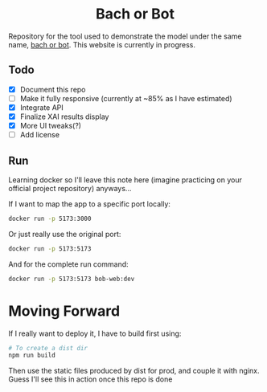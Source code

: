<h1 align="center">Bach or Bot</h1>

Repository for the tool used to demonstrate the model under the same name, <a href="https://github.com/krislette/bach-or-bot"> bach or bot</a>. This website is currently in progress.

## Todo

- [x] Document this repo
- [ ] Make it fully responsive (currently at ~85% as I have estimated)
- [x] Integrate API
- [x] Finalize XAI results display
- [x] More UI tweaks(?)
- [ ] Add license

## Run

Learning docker so I'll leave this note here (imagine practicing on your official project repository) anyways...

If I want to map the app to a specific port locally:

```bash
docker run -p 5173:3000
```

Or just really use the original port:

```bash
docker run -p 5173:5173
```

And for the complete run command:

```bash
docker run -p 5173:5173 bob-web:dev
```

# Moving Forward

If I really want to deploy it, I have to build first using:

```bash
# To create a dist dir
npm run build
```

Then use the static files produced by dist for prod, and couple it with nginx. Guess I'll see this in action once this repo is done
